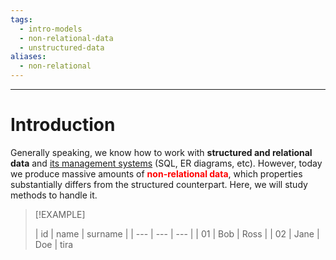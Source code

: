 ```yaml
---
tags:
  - intro-models
  - non-relational-data
  - unstructured-data
aliases:
  - non-relational
---
```

---

# Introduction


Generally speaking, we know how to work with **structured and relational data** and [its management systems](https://www.notion.so/hyspxt/Basi-di-Dati-9-CFU-3ab24755a0a34f2eafb102b2c03d67cf) (SQL, ER diagrams, etc). However, today we produce massive amounts of <b style="color: red;">non-relational data</b>, which properties substantially differs from the structured counterpart. Here, we will study methods to handle it.

> [!EXAMPLE]
> 
> |  id   |   name  | surname |
| --- | --- | --- |
|   01  |  Bob    | Ross |
|   02  |  Jane    | Doe |
> tira
> 
























